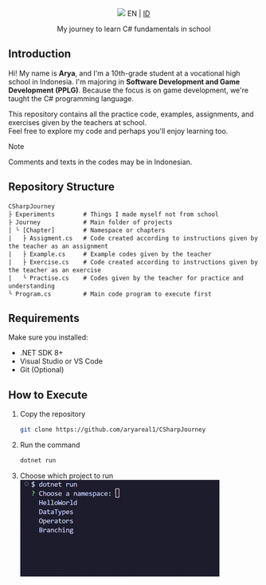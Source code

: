<div align="center">
  <img src="https://capsule-render.vercel.app/api?type=waving&height=200&color=gradient&text=C%23%20Journey&fontAlignY=40">
  EN | <a href=".github/README-ID.md">ID</a>
  <p>My journey to learn C# fundamentals in school</p>
</div>

## Introduction
Hi! My name is **Arya**, and I'm a 10th-grade student at a vocational high school in Indonesia. I'm majoring in **Software Development and Game Development (PPLG)**. Because the focus is on game development, we're taught the C# programming language.

This repository contains all the practice code, examples, assignments, and exercises given by the teachers at school.  
Feel free to explore my code and perhaps you'll enjoy learning too.

> [!NOTE]
> Comments and texts in the codes may be in Indonesian.

## Repository Structure
```
CSharpJourney
├ Experiments        # Things I made myself not from school
├ Journey            # Main folder of projects
│ ╰ [Chapter]        # Namespace or chapters
|   ├ Assigment.cs   # Code created according to instructions given by the teacher as an assignment
|   ├ Example.cs     # Example codes given by the teacher
|   ├ Exercise.cs    # Code created according to instructions given by the teacher as an exercise
|   ╰ Practise.cs    # Codes given by the teacher for practice and understanding
╰ Program.cs         # Main code program to execute first
```

## Requirements
Make sure you installed:
- .NET SDK 8+
- Visual Studio or VS Code
- Git (Optional)

## How to Execute
1. Copy the repository
   ```sh
   git clone https://github.com/aryareal1/CSharpJourney
   ```
2. Run the command
   ```sh
   dotnet run 
   ```
3. Choose which project to run
   ![](.github/choosing_project.gif)
